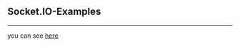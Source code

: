 ## Socket.IO-Examples
-----------------------------------

you can see [here](http://socketio-example.nodester.com/)

